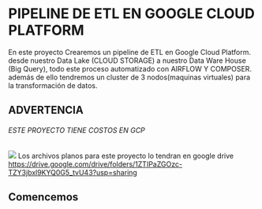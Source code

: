 # PIPELINE DE ETL EN GOOGLE CLOUD PLATFORM
En este proyecto Crearemos un pipeline de ETL en Google Cloud Platform.
desde nuestro Data Lake (CLOUD STORAGE) a nuestro Data Ware House (Big Query), todo este proceso automatizado con AIRFLOW Y COMPOSER. además de ello tendremos un cluster
de 3 nodos(maquinas virtuales) para la transformación de datos. 
## ADVERTENCIA 
###### ESTE PROYECTO TIENE COSTOS EN GCP
![](https://drive.google.com/file/d/17ly-2bJTfs9PGXuSXElRxd-Y1NsR8NBn/view?usp=share_link)
Los archivos planos para este proyecto lo tendran en google drive
https://drive.google.com/drive/folders/1ZTIPaZGOzc-TZY3jbxl9KYQ0G5_tvU43?usp=sharing

## Comencemos


